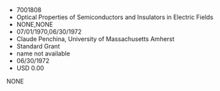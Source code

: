 * 7001808
* Optical Properties of Semiconductors and Insulators in Electric Fields
* NONE,NONE
* 07/01/1970,06/30/1972
* Claude Penchina, University of Massachusetts Amherst
* Standard Grant
* name not available
* 06/30/1972
* USD 0.00

NONE